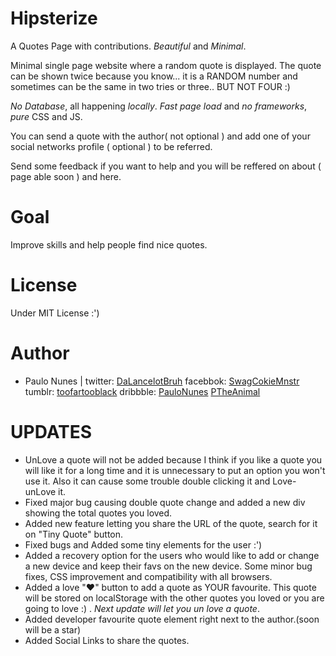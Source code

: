 Hipsterize
==========

A Quotes Page with contributions. *Beautiful* and *Minimal*.

Minimal single page website where a random quote is displayed. The quote can be shown twice because you know... it is a RANDOM number and sometimes can be the same in two tries or three.. BUT NOT FOUR :)

*No Database*, all happening *locally*. *Fast page load* and *no frameworks*, *pure* CSS and JS.

You can send a quote with the author( not optional ) and add one of your social networks profile ( optional ) to be referred.

Send some feedback if you want to help and you will be reffered on about ( page able soon ) and here.


Goal
=========
Improve skills and help people find nice quotes.

License
=========
Under MIT License :')

Author
=========
- Paulo Nunes | twitter: [DaLancelotBruh] facebbok: [SwagCokieMnstr] tumblr: [toofartooblack] dribbble: [PauloNunes] [PTheAnimal]

**UPDATES**
==========
+ UnLove a quote will not be added because I think if you like a quote you will like it for a long time and it is unnecessary to put an option you won't use it. Also it can cause some trouble double clicking it and Love-unLove it.
+ Fixed major bug causing double quote change and added a new div showing the total quotes you loved.
+ Added new feature letting you share the URL of the quote, search for it on "Tiny Quote" button.
+ Fixed bugs and Added some tiny elements for the user :')
+ Added a recovery option for the users who would like to add or change a new device and keep their favs on the new device.
Some minor bug fixes, CSS improvement and compatibility with all browsers.
+ Added a love ":heart:" button to add a quote as YOUR favourite. This quote will be stored on localStorage with the other quotes you loved or you are going to love :) . *Next update will let you un love a quote*.
+ Added developer favourite quote element right next to the author.(soon will be a star)
+ Added Social Links to share the quotes.


[dalancelotbruh]: http://twitter.com/DaLancelotBruh "Paulo Nunes"
[swagcokiemnstr]: http://facebook.com/SwagCokieMnstr "Paulo Nunes"
[toofartooblack]: http://toofartoblack.tumblr.com "Paulo Nunes"
[paulonunes]: http://dribbble.com/PauloNunes "Paulo Nunes"
[ptheanimal]: http://behance.net/PTheAnimal "Paulo Nunes"
